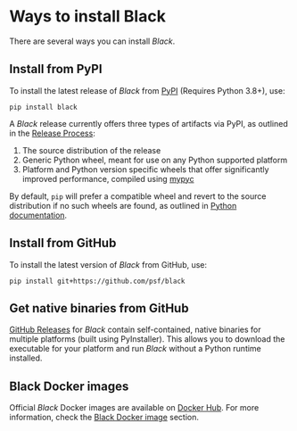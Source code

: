 # Ways to install Black

There are several ways you can install _Black_.

## Install from PyPI

To install the latest release of _Black_ from [PyPI] (Requires Python 3.8+), use:

`pip install black`

A _Black_ release currently offers three types of artifacts via PyPI, as outlined in the
[Release Process]:

1. The source distribution of the release
2. Generic Python wheel, meant for use on any Python supported platform
3. Platform and Python version specific wheels that offer significantly improved
   performance, compiled using [mypyc]

By default, `pip` will prefer a compatible wheel and revert to the source distribution
if no such wheels are found, as outlined in [Python documentation].

## Install from GitHub

To install the latest version of _Black_ from GitHub, use:

`pip install git+https://github.com/psf/black`

## Get native binaries from GitHub

[GitHub Releases] for _Black_ contain self-contained, native binaries for multiple
platforms (built using PyInstaller). This allows you to download the executable for your
platform and run _Black_ without a Python runtime installed.

## Black Docker images

Official _Black_ Docker images are available on [Docker Hub]. For more information,
check the [Black Docker image] section.

[PyPI]: https://pypi.org/project/black/
[Release Process]: ./../contributing/release_process
[mypyc]: https://mypyc.readthedocs.io/
[Python documentation]:
  https://packaging.python.org/en/latest/tutorials/installing-packages/#source-distributions-vs-wheels
[GitHub Releases]: https://github.com/psf/black/releases
[Docker Hub]: https://hub.docker.com/r/pyfound/black
[Black Docker image]: ./black_docker_image
